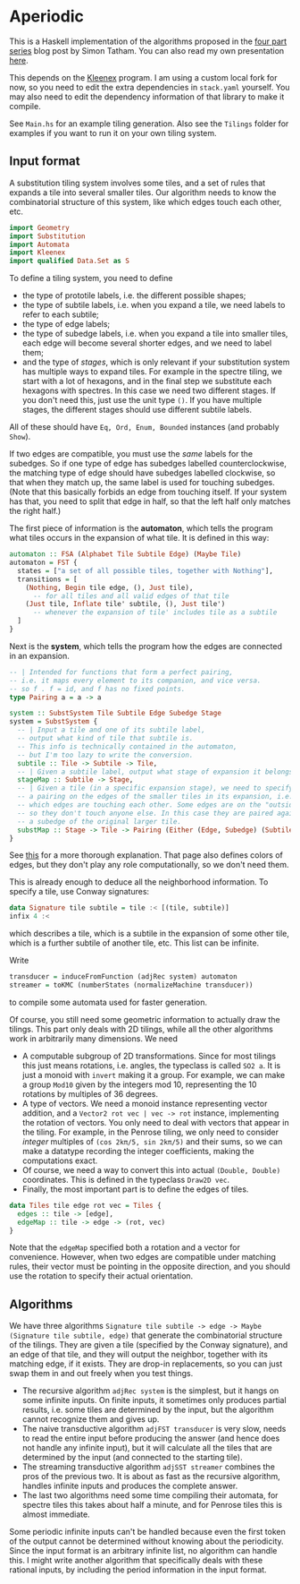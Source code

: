 # Aperiodic

This is a Haskell implementation of the algorithms proposed in the [four part series](https://www.chiark.greenend.org.uk/~sgtatham/quasiblog/aperiodic-tilings/) blog post by Simon Tatham. You can also read my own presentation [here](https://trebor-huang.github.io/forest/tile-0001.xml).

This depends on the [Kleenex](https://github.com/diku-kmc/kleenexlang/) program. I am using a custom local fork for now, so you need to edit the extra dependencies in `stack.yaml` yourself. You may also need to edit the dependency information of that library to make it compile.

See `Main.hs` for an example tiling generation. Also see the `Tilings` folder for examples if you want to run it on your own tiling system.

## Input format

A substitution tiling system involves some tiles, and a set of rules that expands a tile into several smaller tiles. Our algorithm needs to know the combinatorial structure of this system, like which edges touch each other, etc.

```hs
import Geometry
import Substitution
import Automata
import Kleenex
import qualified Data.Set as S
```

To define a tiling system, you need to define

- the type of prototile labels, i.e. the different possible shapes;
- the type of subtile labels, i.e. when you expand a tile, we need labels to refer to each subtile;
- the type of edge labels;
- the type of subedge labels, i.e. when you expand a tile into smaller tiles, each edge will become several shorter edges, and we need to label them;
- and the type of *stages*, which is only relevant if your substitution system has multiple ways to expand tiles. For example in the spectre tiling, we start with a lot of hexagons, and in the final step we substitute each hexagons with spectres. In this case we need two different stages. If you don't need this, just use the unit type `()`. If you have multiple stages, the different stages should use different subtile labels.

All of these should have `Eq, Ord, Enum, Bounded` instances (and probably `Show`).

If two edges are compatible, you must use the *same* labels for the subedges. So if one type of edge has subedges labelled counterclockwise, the matching type of edge should have subedges labelled clockwise, so that when they match up, the same label is used for touching subedges. (Note that this basically forbids an edge from touching itself. If your system has that, you need to split that edge in half, so that the left half only matches the right half.)

The first piece of information is the **automaton**, which tells the program what tiles occurs in the expansion of what tile. It is defined in this way:
```hs
automaton :: FSA (Alphabet Tile Subtile Edge) (Maybe Tile)
automaton = FST {
  states = ["a set of all possible tiles, together with Nothing"],
  transitions = [
    (Nothing, Begin tile edge, (), Just tile),
      -- for all tiles and all valid edges of that tile
    (Just tile, Inflate tile' subtile, (), Just tile')
      -- whenever the expansion of tile' includes tile as a subtile
  ]
}
```
Next is the **system**, which tells the program how the edges are connected in an expansion.
```hs
-- | Intended for functions that form a perfect pairing,
-- i.e. it maps every element to its companion, and vice versa.
-- so f . f = id, and f has no fixed points.
type Pairing a = a -> a

system :: SubstSystem Tile Subtile Edge Subedge Stage
system = SubstSystem {
  -- | Input a tile and one of its subtile label,
  -- output what kind of tile that subtile is.
  -- This info is technically contained in the automaton,
  -- but I'm too lazy to write the conversion.
  subtile :: Tile -> Subtile -> Tile,
  -- | Given a subtile label, output what stage of expansion it belongs to.
  stageMap :: Subtile -> Stage,
  -- | Given a tile (in a specific expansion stage), we need to specify
  -- a pairing on the edges of the smaller tiles in its expansion, i.e.
  -- which edges are touching each other. Some edges are on the "outside",
  -- so they don't touch anyone else. In this case they are paired against
  -- a subedge of the original larger tile.
  substMap :: Stage -> Tile -> Pairing (Either (Edge, Subedge) (Subtile, Edge))
}
```
See [this](https://trebor-huang.github.io/forest/tile-0008.xml) for a more thorough explanation. That page also defines colors of edges, but they don't play any role computationally, so we don't need them.

This is already enough to deduce all the neighborhood information. To specify a tile, use Conway signatures:
```hs
data Signature tile subtile = tile :< [(tile, subtile)]
infix 4 :<
```
which describes a tile, which is a subtile in the expansion of some other tile, which is a further subtile of another tile, etc. This list can be infinite.

Write
```hs
transducer = induceFromFunction (adjRec system) automaton
streamer = toKMC (numberStates (normalizeMachine transducer))
```
to compile some automata used for faster generation.

Of course, you still need some geometric information to actually draw the tilings. This part only deals with 2D tilings, while all the other algorithms work in arbitrarily many dimensions. We need
- A computable subgroup of 2D transformations. Since for most tilings this just means rotations, i.e. angles, the typeclass is called `SO2 a`. It is just a monoid with `invert` making it a group. For example, we can make a group `Mod10` given by the integers mod 10, representing the 10 rotations by multiples of 36 degrees.
- A type of vectors. We need a monoid instance representing vector addition, and a `Vector2 rot vec | vec -> rot` instance, implementing the rotation of vectors. You only need to deal with vectors that appear in the tiling. For example, in the Penrose tiling, we only need to consider _integer_ multiples of `(cos 2kπ/5, sin 2kπ/5)` and their sums, so we can make a datatype recording the integer coefficients, making the computations exact.
- Of course, we need a way to convert this into actual `(Double, Double)` coordinates. This is defined in the typeclass `Draw2D vec`.
- Finally, the most important part is to define the edges of tiles.
```hs
data Tiles tile edge rot vec = Tiles {
  edges :: tile -> [edge],
  edgeMap :: tile -> edge -> (rot, vec)
}
```
Note that the `edgeMap` specified both a rotation and a vector for convenience. However, when two edges are compatible under matching rules, their vector must be pointing in the opposite direction, and you should use the rotation to specify their actual orientation.


## Algorithms

We have three algorithms `Signature tile subtile -> edge -> Maybe (Signature tile subtile, edge)` that generate the combinatorial structure of the tilings. They are given a tile (specified by the Conway signature), and an edge of that tile, and they will output the neighbor, together with its matching edge, if it exists. They are drop-in replacements, so you can just swap them in and out freely when you test things.

- The recursive algorithm `adjRec system` is the simplest, but it hangs on some infinite inputs. On finite inputs, it sometimes only produces partial results, i.e. some tiles are determined by the input, but the algorithm cannot recognize them and gives up.
- The naive transductive algorithm `adjFST transducer` is very slow, needs to read the entire input before producing the answer (and hence does not handle any infinite input), but it will calculate all the tiles that are determined by the input (and connected to the starting tile).
- The streaming transductive algorithm `adjSST streamer` combines the pros of the previous two. It is about as fast as the recursive algorithm, handles infinite inputs and produces the complete answer.
- The last two algorithms need some time compiling their automata, for spectre tiles this takes about half a minute, and for Penrose tiles this is almost immediate.

Some periodic infinite inputs can't be handled because even the first token of the output cannot be determined without knowing about the periodicity. Since the input format is an arbitrary infinite list, no algorithm can handle this. I might write another algorithm that specifically deals with these rational inputs, by including the period information in the input format.
